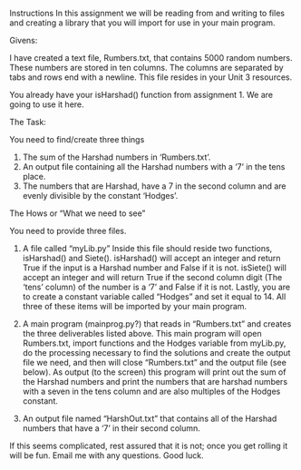 Instructions
In this assignment we will be reading from and writing to files and creating a library that you will import for use in your main program.

Givens:

I have created a text file, Rumbers.txt, that contains 5000 random numbers.  These numbers are stored in ten columns.  The columns are separated by tabs and rows end with a newline.  This file resides in your Unit 3 resources.

You already have your isHarshad() function from assignment 1.  We are going to use it here.  

The Task:

You need to find/create three things

1. The sum of the Harshad numbers in ‘Rumbers.txt’.
2. An output file containing all the Harshad numbers with a ‘7’ in the tens place.
3. The numbers that are Harshad, have a 7 in the second column and are evenly divisible by the constant ‘Hodges’.

The Hows or “What we need to see”

You need to provide three files.

1. A file called “myLib.py”  Inside this file should reside two functions, isHarshad() and Siete().  isHarshad() will accept an integer and return True if the input is a Harshad number and False if it is not.  isSiete() will accept an integer and will return True if the second column digit (The ‘tens’ column) of the number is a ‘7’ and False if it is not.  Lastly, you are to create a constant variable called “Hodges” and set it equal to 14.  All three of these items will be imported by your main program.

2. A main program (mainprog.py?) that reads in “Rumbers.txt” and creates the three deliverables listed above.  This main program will open Rumbers.txt, import functions and the Hodges variable from myLib.py, do the processing necessary to find the solutions and create the output file we need, and then will close “Rumbers.txt” and the output file (see below).  As output (to the screen) this program will print out the sum of the Harshad numbers and print the numbers that are harshad numbers with a seven in the tens column and are also multiples of the Hodges constant.

3. An output file named “HarshOut.txt” that contains all of the Harshad numbers that have a ‘7’ in their second column.

If this seems complicated, rest assured that it is not; once you get rolling it will be fun.  Email me with any questions.  Good luck.
